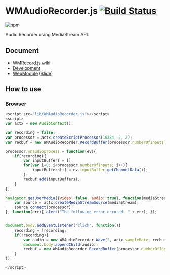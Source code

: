 # WMAudioRecorder.js [![Build Status](https://travis-ci.org/legokichi/WMAudioRecorder.js.png)](http://travis-ci.org/legokichi/WMAudioRecorder.js)

[![npm](https://nodei.co/npm/legokichi.wmrecord.js.png?downloads=true&stars=true)](https://nodei.co/npm/legokichi.wmrecord.js/)

Audio Recorder using MediaStream API.

## Document

- [WMRecord.js wiki](https://github.com/legokichi/WMAudioRecorder.js/wiki/WMAudioRecorder)
- [Development](https://github.com/uupaa/WebModule/wiki/Development)
- [WebModule](https://github.com/uupaa/WebModule) ([Slide](http://uupaa.github.io/Slide/slide/WebModule/index.html))


## How to use

### Browser

```js
<script src="lib/WMAudioRecorder.js"></script>
<script>
var actx = new AudioContext();

var recording = false;
var processor = actx.createScriptProcessor(16384, 2, 2);
var recbuf = new WMAudioRecorder.RecordBuffer(processor.numberOfInputs);

processor.onaudioprocess = function(ev){
    if(recording){
        var inputBuffers = [];
        for(var i=0; i<processor.numberOfInputs; i++){
            inputBuffers[i] = ev.inputBuffer.getChannelData(i);
        }
        recbuf.add(inputBuffers);
    }
};

navigator.getUserMedia({video: false, audio: true}, function(mediaStream){
    var source = actx.createMediaStreamSource(mediaStream);
    source.connect(processor);
}, function(err){ alert("The following error occured: " + err); });


document.body.addEventListener("click", function(){
    recording = !recording;
    if(!recording){
        var audio = new WMAudioRecorder.Wave(2, actx.sampleRate, recbuf.toPCM()).toAudio()
        document.body.appendChild(audio);
        recbuf = new WMAudioRecorder.RecordBuffer(processor.numberOfInputs);
    }
});

</script>
```
